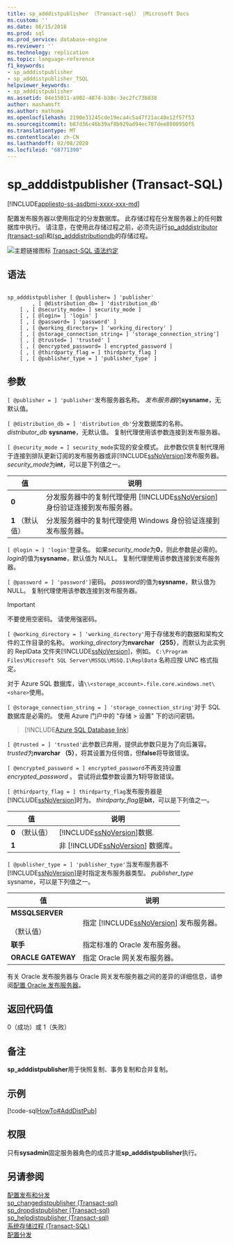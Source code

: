 ```yaml
---
title: sp_adddistpublisher （Transact-sql） |Microsoft Docs
ms.custom: ''
ms.date: 06/15/2018
ms.prod: sql
ms.prod_service: database-engine
ms.reviewer: ''
ms.technology: replication
ms.topic: language-reference
f1_keywords:
- sp_adddistpublisher
- sp_adddistpublisher_TSQL
helpviewer_keywords:
- sp_adddistpublisher
ms.assetid: 04e15011-a902-4074-b38c-3ec2fc73b838
author: mashamsft
ms.author: mathoma
ms.openlocfilehash: 2190e31245cde19eca4c5a47f21ac48e12f57f53
ms.sourcegitcommit: b87d36c46b39af8b929ad94ec707dee8800950f5
ms.translationtype: MT
ms.contentlocale: zh-CN
ms.lasthandoff: 02/08/2020
ms.locfileid: "68771390"
---
```

# <a name="sp_adddistpublisher-transact-sql"></a>sp_adddistpublisher (Transact-SQL)
[!INCLUDE[appliesto-ss-asdbmi-xxxx-xxx-md](../../includes/appliesto-ss-asdbmi-xxxx-xxx-md.md)]

  配置发布服务器以使用指定的分发数据库。 此存储过程在分发服务器上的任何数据库中执行。 请注意，在使用此存储过程之前，必须先运行[sp_adddistributor &#40;transact-sql&#41;](../../relational-databases/system-stored-procedures/sp-adddistributor-transact-sql.md)和[&#40;sp_adddistributiondb](../../relational-databases/system-stored-procedures/sp-adddistributiondb-transact-sql.md)的存储过程。  
  
 ![主题链接图标](../../database-engine/configure-windows/media/topic-link.gif "“主题链接”图标") [Transact-SQL 语法约定](../../t-sql/language-elements/transact-sql-syntax-conventions-transact-sql.md)  
  
## <a name="syntax"></a>语法  
  
```  
  
sp_adddistpublisher [ @publisher= ] 'publisher'   
        , [ @distribution_db= ] 'distribution_db'   
    [ , [ @security_mode= ] security_mode ]   
    [ , [ @login= ] 'login' ]   
    [ , [ @password= ] 'password' ]   
    [ , [ @working_directory= ] 'working_directory' ]   
    [ , [ @storage_connection_string= ] 'storage_connection_string']
    [ , [ @trusted= ] 'trusted' ]   
    [ , [ @encrypted_password= ] encrypted_password ]   
    [ , [ @thirdparty_flag = ] thirdparty_flag ]  
    [ , [ @publisher_type = ] 'publisher_type' ]  
```  
  
## <a name="arguments"></a>参数  
`[ @publisher = ] 'publisher'`发布服务器名称。 *发布服务器*的**sysname**，无默认值。  
  
`[ @distribution_db = ] 'distribution_db'`分发数据库的名称。 *distributor_db* **sysname**，无默认值。 复制代理使用该参数连接到发布服务器。  
  
`[ @security_mode = ] security_mode`实现的安全模式。 此参数仅供复制代理用于连接到排队更新订阅的发布服务器或非[!INCLUDE[ssNoVersion](../../includes/ssnoversion-md.md)]发布服务器。 *security_mode*为**int**，可以是下列值之一。  
  
|值|说明|  
|-----------|-----------------|  
|**0**|分发服务器中的复制代理使用 [!INCLUDE[ssNoVersion](../../includes/ssnoversion-md.md)] 身份验证连接到发布服务器。|  
|**1** （默认值）|分发服务器中的复制代理使用 Windows 身份验证连接到发布服务器。|  
  
`[ @login = ] 'login'`登录名。 如果*security_mode*为**0**，则此参数是必需的。 *login*的值为**sysname**，默认值为 NULL。 复制代理使用该参数连接到发布服务器。  
  
`[ @password = ] 'password']`密码。 *password*的值为**sysname**，默认值为 NULL。 复制代理使用该参数连接到发布服务器。  
  
> [!IMPORTANT]  
>  不要使用空密码。 请使用强密码。  
  
`[ @working_directory = ] 'working_directory'`用于存储发布的数据和架构文件的工作目录的名称。 *working_directory*为**nvarchar （255）**，而默认为此实例的 ReplData 文件夹[!INCLUDE[ssNoVersion](../../includes/ssnoversion-md.md)]，例如。 `C:\Program Files\Microsoft SQL Server\MSSQL\MSSQ.1\ReplData` 名称应按 UNC 格式指定。  

 对于 Azure SQL 数据库，请`\\<storage_account>.file.core.windows.net\<share>`使用。

`[ @storage_connection_string = ] 'storage_connection_string'`对于 SQL 数据库是必需的。 使用 Azure 门户中的 "存储 > 设置" 下的访问密钥。

 > [!INCLUDE[Azure SQL Database link](../../includes/azure-sql-db-repl-for-more-information.md)]

`[ @trusted = ] 'trusted'`此参数已弃用，提供此参数只是为了向后兼容。 *trusted*为**nvarchar （5）**，将其设置为任何值，但**false**将导致错误。  
  
`[ @encrypted_password = ] encrypted_password`不再支持设置*encrypted_password* 。 尝试将此**位**参数设置为**1**将导致错误。  
  
`[ @thirdparty_flag = ] thirdparty_flag`发布服务器是[!INCLUDE[ssNoVersion](../../includes/ssnoversion-md.md)]时为。 *thirdparty_flag*是**bit**，可以是下列值之一。  
  
|值|说明|  
|-----------|-----------------|  
|**0** （默认值）|[!INCLUDE[ssNoVersion](../../includes/ssnoversion-md.md)]数据.|  
|**1**|非 [!INCLUDE[ssNoVersion](../../includes/ssnoversion-md.md)] 数据库。|  
  
`[ @publisher_type = ] 'publisher_type'`当发布服务器不[!INCLUDE[ssNoVersion](../../includes/ssnoversion-md.md)]是时指定发布服务器类型。 *publisher_type* sysname，可以是下列值之一。  
  
|值|说明|  
|-----------|-----------------|  
|**MSSQLSERVER**<br /><br /> （默认值）|指定 [!INCLUDE[ssNoVersion](../../includes/ssnoversion-md.md)] 发布服务器。|  
|**联手**|指定标准的 Oracle 发布服务器。|  
|**ORACLE GATEWAY**|指定 Oracle 网关发布服务器。|  
  
 有关 Oracle 发布服务器与 Oracle 网关发布服务器之间的差异的详细信息，请参阅[配置 Oracle 发布服务器](../../relational-databases/replication/non-sql/configure-an-oracle-publisher.md)。  
  
## <a name="return-code-values"></a>返回代码值  
 0（成功）或 1（失败）  
  
## <a name="remarks"></a>备注  
 **sp_adddistpublisher**用于快照复制、事务复制和合并复制。  
  
## <a name="example"></a>示例  
 [!code-sql[HowTo#AddDistPub](../../relational-databases/replication/codesnippet/tsql/sp-adddistpublisher-tran_1.sql)]  
  
## <a name="permissions"></a>权限  
 只有**sysadmin**固定服务器角色的成员才能**sp_adddistpublisher**执行。  
  
## <a name="see-also"></a>另请参阅  
 [配置发布和分发](../../relational-databases/replication/configure-publishing-and-distribution.md)   
 [sp_changedistpublisher &#40;Transact-sql&#41;](../../relational-databases/system-stored-procedures/sp-changedistpublisher-transact-sql.md)   
 [sp_dropdistpublisher &#40;Transact-sql&#41;](../../relational-databases/system-stored-procedures/sp-dropdistpublisher-transact-sql.md)   
 [sp_helpdistpublisher &#40;Transact-sql&#41;](../../relational-databases/system-stored-procedures/sp-helpdistpublisher-transact-sql.md)   
 [系统存储过程 (Transact-SQL)](../../relational-databases/system-stored-procedures/system-stored-procedures-transact-sql.md)   
 [配置分发](../../relational-databases/replication/configure-distribution.md)  
  
  
